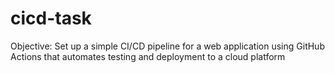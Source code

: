 # cicd-task
Objective: Set up a simple CI/CD pipeline for a web application using GitHub Actions that automates testing and deployment to a cloud platform
